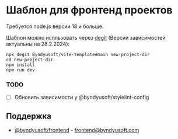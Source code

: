 # Шаблон для фронтенд проектов

Требуется node.js версии 18 и больше.

Шаблон можно испльзовать через [degit](https://github.com/Rich-Harris/degit) (Версии зависимостей актуальны на 28.2.2024):
```text
npx degit Byndyusoft/vite-template#main new-project-dir
cd new-project-dir
npm install
npm run dev
```

### TODO

- [ ] Обновить зависимости у @byndyusoft/stylelint-config


## Поддержка

- [@byndyusoft/frontend](https://github.com/orgs/Byndyusoft/teams/frontend) - [frontend@byndyusoft.com](mailto:frontend@byndyusoft.com)
